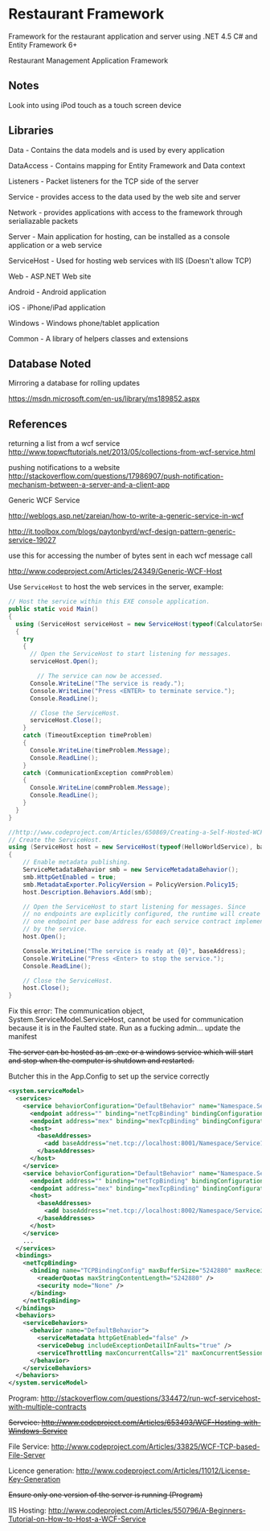 # Restaurant Framework
Framework for the restaurant application and server using .NET 4.5 C# and Entity Framework 6+

Restaurant Management Application Framework

## Notes

Look into using iPod touch as a touch screen device

## Libraries

Data - Contains the data models and is used by every application

DataAccess - Contains mapping for Entity Framework and Data context

Listeners - Packet listeners for the TCP side of the server

Service - provides access to the data used by the web site and server

Network - provides applications with access to the framework through serialiazable packets

Server - Main application for hosting, can be installed as a console application or a web service

ServiceHost - Used for hosting web services with IIS (Doesn't allow TCP)

Web - ASP.NET Web site

Android - Android application

iOS - iPhone/iPad application

Windows - Windows phone/tablet application

Common - A library of helpers classes and extensions

## Database Noted

Mirroring a database for rolling updates 

https://msdn.microsoft.com/en-us/library/ms189852.aspx

## References

returning a list from a wcf service  http://www.topwcftutorials.net/2013/05/collections-from-wcf-service.html

pushing notifications to a website http://stackoverflow.com/questions/17986907/push-notification-mechanism-between-a-server-and-a-client-app

Generic WCF Service

http://weblogs.asp.net/zareian/how-to-write-a-generic-service-in-wcf

http://it.toolbox.com/blogs/paytonbyrd/wcf-design-pattern-generic-service-19027

use this for accessing the number of bytes sent in each wcf message call

http://www.codeproject.com/Articles/24349/Generic-WCF-Host


Use `ServiceHost` to host the web services in the server, example:

``` C#
// Host the service within this EXE console application. 
public static void Main()
{
  using (ServiceHost serviceHost = new ServiceHost(typeof(CalculatorService)))
  {
    try
    {
      // Open the ServiceHost to start listening for messages.
      serviceHost.Open();

        // The service can now be accessed.
      Console.WriteLine("The service is ready.");
      Console.WriteLine("Press <ENTER> to terminate service.");
      Console.ReadLine();

      // Close the ServiceHost.
      serviceHost.Close();
    }
    catch (TimeoutException timeProblem)
    {
      Console.WriteLine(timeProblem.Message);
      Console.ReadLine();
    }
    catch (CommunicationException commProblem)
    {
      Console.WriteLine(commProblem.Message);
      Console.ReadLine();
    }
  }
}

//http://www.codeproject.com/Articles/650869/Creating-a-Self-Hosted-WCF-Service
// Create the ServiceHost.
using (ServiceHost host = new ServiceHost(typeof(HelloWorldService), baseAddress))
{
    // Enable metadata publishing.
    ServiceMetadataBehavior smb = new ServiceMetadataBehavior();
    smb.HttpGetEnabled = true;
    smb.MetadataExporter.PolicyVersion = PolicyVersion.Policy15;
    host.Description.Behaviors.Add(smb);

    // Open the ServiceHost to start listening for messages. Since
    // no endpoints are explicitly configured, the runtime will create
    // one endpoint per base address for each service contract implemented
    // by the service.
    host.Open();

    Console.WriteLine("The service is ready at {0}", baseAddress);
    Console.WriteLine("Press <Enter> to stop the service.");
    Console.ReadLine();

    // Close the ServiceHost.
    host.Close();
}

```

Fix this error: The communication object, System.ServiceModel.ServiceHost, cannot be used for communication because it is in the Faulted state. Run as a fucking admin... update the manifest

~~The server can be hosted as an .exe or a windows service which will start and stop when the computer is shutdown and restarted.~~

Butcher this in the App.Config to set up the service correctly

``` XML
<system.serviceModel>
  <services>
    <service behaviorConfiguration="DefaultBehavior" name="Namespace.Service1">
      <endpoint address="" binding="netTcpBinding" bindingConfiguration="TCPBindingConfig" name="TCPEndpoint" contract="Namespace.IService1" />
      <endpoint address="mex" binding="mexTcpBinding" bindingConfiguration="" name="TcpMetaData" contract="IMetadataExchange" />
      <host>
        <baseAddresses>
          <add baseAddress="net.tcp://localhost:8001/Namespace/Service1" />
        </baseAddresses>
      </host>
    </service>
    <service behaviorConfiguration="DefaultBehavior" name="Namespace.Service2">
      <endpoint address="" binding="netTcpBinding" bindingConfiguration="TCPBindingConfig" name="TCPEndpoint" contract="Namespace.IService2" />
      <endpoint address="mex" binding="mexTcpBinding" bindingConfiguration="" name="TcpMetaData" contract="IMetadataExchange" />
      <host>
        <baseAddresses>
          <add baseAddress="net.tcp://localhost:8002/Namespace/Service2" />
        </baseAddresses>
      </host>
    </service>
    ...
  </services>
  <bindings>
    <netTcpBinding>
      <binding name="TCPBindingConfig" maxBufferSize="5242880" maxReceivedMessageSize="5242880">
        <readerQuotas maxStringContentLength="5242880" />
        <security mode="None" />
      </binding>
    </netTcpBinding>
  </bindings>
  <behaviors>
    <serviceBehaviors>
      <behavior name="DefaultBehavior">
        <serviceMetadata httpGetEnabled="false" />
        <serviceDebug includeExceptionDetailInFaults="true" />
        <serviceThrottling maxConcurrentCalls="21" maxConcurrentSessions="50" />
      </behavior>
    </serviceBehaviors>
  </behaviors>
</system.serviceModel>
```


Program: http://stackoverflow.com/questions/334472/run-wcf-servicehost-with-multiple-contracts

~~Servcice: http://www.codeproject.com/Articles/653493/WCF-Hosting-with-Windows-Service~~

File Service: http://www.codeproject.com/Articles/33825/WCF-TCP-based-File-Server

Licence generation: http://www.codeproject.com/Articles/11012/License-Key-Generation

~~Ensure only one version of the server is running (Program)~~

IIS Hosting: http://www.codeproject.com/Articles/550796/A-Beginners-Tutorial-on-How-to-Host-a-WCF-Service


